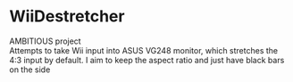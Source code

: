 # WiiDestretcher
AMBITIOUS project
<br>
Attempts to take Wii input into ASUS VG248 monitor, which stretches the 4:3 input by default. I aim to keep the aspect ratio and just have black bars on the side
